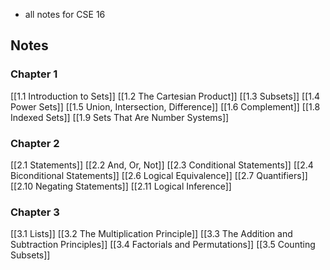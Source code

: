 - all notes for CSE 16

## Notes 

### Chapter 1
[[1.1 Introduction to Sets]]
[[1.2 The Cartesian Product]]
[[1.3 Subsets]]
[[1.4 Power Sets]]
[[1.5 Union, Intersection, Difference]]
[[1.6 Complement]]
[[1.8 Indexed Sets]]
[[1.9 Sets That Are Number Systems]]

### Chapter 2
[[2.1 Statements]]
[[2.2 And, Or, Not]]
[[2.3 Conditional Statements]]
[[2.4 Biconditional Statements]]
[[2.6 Logical Equivalence]]
[[2.7 Quantifiers]]
[[2.10 Negating Statements]]
[[2.11 Logical Inference]]

### Chapter 3
[[3.1 Lists]]
[[3.2 The Multiplication Principle]]
[[3.3 The Addition and Subtraction Principles]]
[[3.4 Factorials and Permutations]]
[[3.5 Counting Subsets]]